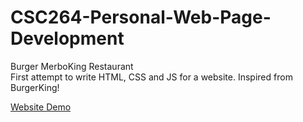 # CSC264-Personal-Web-Page-Development
Burger MerboKing Restaurant
<br>
First attempt to write HTML, CSS and JS for a website. Inspired from BurgerKing!

<a href="https://kyziq.github.io/CSC264-Personal-Web-Page-Development/">Website Demo</a>
